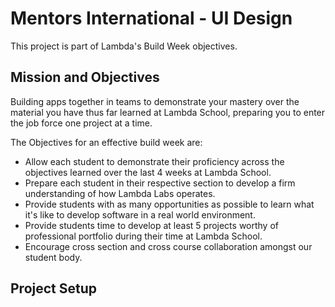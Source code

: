 # Mentors International - UI Design

This project is part of Lambda's Build Week objectives.

## Mission and Objectives

Building apps together in teams to demonstrate your mastery over the material you have thus far learned at Lambda School, preparing you to enter the job force one project at a time.

 The Objectives for an effective build week are:

- Allow each student to demonstrate their proficiency across the objectives learned over the last 4 weeks at Lambda School.
- Prepare each student in their respective section to develop a firm understanding of how Lambda Labs operates.
- Provide students with as many opportunities as possible to learn what it's like to develop software in a real world environment.
- Provide students time to develop at least 5 projects worthy of professional portfolio during their time at Lambda School.
- Encourage cross section and cross course collaboration amongst our student body.

## Project Setup
